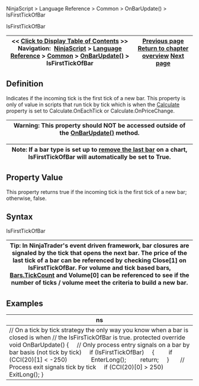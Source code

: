 ﻿
NinjaScript \> Language Reference \> Common \> OnBarUpdate() \> IsFirstTickOfBar

IsFirstTickOfBar

| \<\< [Click to Display Table of Contents](isfirsttickofbar.md) \>\> **Navigation:**     [NinjaScript](ninjascript-1.md) \> [Language Reference](language_reference_wip-1.md) \> [Common](common-1.md) \> [OnBarUpdate()](onbarupdate-1.md) \> IsFirstTickOfBar | [Previous page](isdataseriesrequired-1.md) [Return to chapter overview](onbarupdate-1.md) [Next page](isresetonnewtradingdays-1.md) |
| --- | --- |
## Definition
Indicates if the incoming tick is the first tick of a new bar. This property is only of value in scripts that run tick by tick which is when the [Calculate](calculate-1.md) property is set to Calculate.OnEachTick or Calculate.OnPriceChange.
 

| Warning: This property should NOT be accessed outside of the [OnBarUpdate()](onbarupdate-1.md) method. |
| --- |

| Note: If a bar type is set up to [remove the last bar](removelastbar-1.md) on a chart, IsFirstTickOfBar will automatically be set to True. |
| --- |
## 
## 
## Property Value
This property returns true if the incoming tick is the first tick of a new bar; otherwise, false.
 
## Syntax
IsFirstTickOfBar
 

| Tip: In NinjaTrader's event driven framework, bar closures are signaled by the tick that opens the next bar. The price of the last tick of a bar can be referenced by checking Close\[1] on IsFirstTickOfBar. For volume and tick based bars, [Bars.TickCount](tickcount-1.md) and Volume\[0] can be referenced to see if the number of ticks / volume meet the criteria to build a new bar. |
| --- |
## 
## 
## Examples

| ns |
| --- |
| // On a tick by tick strategy the only way you know when a bar is closed is when // the IsFirsTickOfBar is true. protected override void OnBarUpdate() {      // Only process entry signals on a bar by bar basis (not tick by tick)      if (IsFirstTickOfBar)      {          if (CCI(20)\[1] \< \-250)                EnterLong();          return;      }        // Process exit signals tick by tick      if (CCI(20)\[0] \> 250)          ExitLong(); } |
